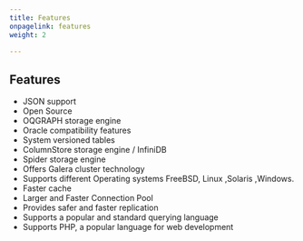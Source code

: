 ```yaml
---
title: Features
onpagelink: features
weight: 2

---
```


Features
--------

- JSON support
- Open Source
- OQGRAPH storage engine
- Oracle compatibility features
- System versioned tables
- ColumnStore storage engine / InfiniDB
- Spider storage engine
- Offers Galera cluster technology
- Supports different Operating systems FreeBSD, Linux ,Solaris ,Windows.
- Faster cache
- Larger and Faster Connection Pool
- Provides safer and faster replication
- Supports a popular and standard querying language
- Supports PHP, a popular language for web development
 